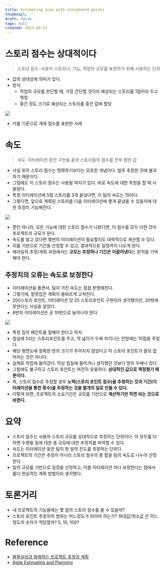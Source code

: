 ```yaml
---
title: Estimating size with storyboard points
thumbnail: ''
draft: false
tags: null
created: 2023-09-17
---
```


# 스토리 점수는 상대적이다

 > 
 > 스토리 점수: 사용자 스토리나, 기능, 작업의 규모를 표현하기 위해 사용하는 단위

* 값의 상대성에 의미가 있다.
* 방식
  * 작업의 규모를 판단할 때, 가장 간단할 것이라 예상되는 스토리를 1점이라 두고 책정
  * 중간 정도 크기로 예상되는 스토리를 중간 값에 할당

![](AgileEstimatingAndPlanning_04_EstimatingSizeWithStoryPoints_0.png)

* 키를 기준으로 개에 점수를 표현한 사례

# 속도

 > 
 > 속도: 이터레이션 동안 구현을 끝낸 스토리들의 점수를 전부 합한 값

* 사실 위의 스토리 점수는 명확하기보다는 모호한 개념이다. 얼추 추정한 것에 불과하기 때문이다.
* 그럼에도 이 스토리 점수는 사용될 여지가 있다. 바로 속도에 대한 측정을 할 때 사용된다.
* 특정 이터레이션에 5점 스토리를 3개 끝냈다면, 이 팀의 속도는 15이다.
* 그렇다면, 앞으로 계획된 스토리를 다음 이터레이션에 몇개 끝냈을 수 있을지에 대한 추정이 가능해진다.

![](AgileEstimatingAndPlanning_04_EstimatingSizeWithStoryPoints_1.png)

* 뿐만 아니라, 모든 기능에 대한 스토리 점수가 나왔다면, 이 점수를 모두 더한 것이 프로젝트의 규모가 된다.
* 속도를 알고 있다면 몇번의 이터레이션이 필요할지도 대략적으로 계산할 수 있다.
* 이를 기반으로 기간을 산정할 수 있고, 결과적으로 일정까지 나오게 된다.
* 애자일적 추정/계획 과정에서는 **규모는 추정하나 기간은 이끌어낸다**는 원칙을 기억해야 한다.

## 추정치의 오류는 속도로 보정한다

* 이터레이션을 돌면서, 팀이 가진 속도는 점점 분명해진다.
* 그렇기에, 잘못잡은 계획이 올바르게 고쳐진다.
* 200스토리 포인트, 이터레이션 당 25 스토리포인트 구현이라 생각했지만, 20밖에 못한다는 사실을 알았다.
* 8번의 이터레이션은 곧 10번으로 늘어나야 한다.

![](AgileEstimatingAndPlanning_04_EstimatingSizeWithStoryPoints_2.png)

* 특정 집의 페인트를 칠해야 한다고 하자.
* 침실에 5라는 스토리포인트를 주고, 약 넓이가 두배 차이나는 안방에는 10점을 주었다.
* 해당 평면도에 정확한 방의 크기가 주어지지 않았다고 이 스토리 포인트가 쓸모 없어지는 것은 아니다.
* 실제로 작업에 들어갔다. 막상 침실에 들어가니 생각했던 것보다 방이 두배나 컸다.
* 그럼에도 불구하고 스토리 포인트는 여전히 유용하다. **상대적인 값으로 책정했기 때문이다.**
* 즉, 스토리 점수로 추정할 경우 **노력(스토리 포인트 점수)을 추정하는 것과 기간(이터레이션을 통한 횟수)을 추정하는 것을 별개의 일로 만들 수 있다.**
* 이렇게 되면, 프로젝트의 소요기간은 규모를 기반으로 **계산하기만 하면 되는 것으로 바뀐다.**

# 요약

* 스토리 점수는 사용자 스토리 규모를 상대적으로 측정하는 단위이다. 이 모두를 더하면 수행될 일에 대한 총 규모에 대한 추정치를 파악할 수 있다.
* 속도는 이터레이션 동안 팀이 한 일의 진도를 측정하는 단위다.
* 프로젝트의 기간은 추정이 아니라 스토리 점수의 총 합을 팀의 속도로 나누어 산정한다.
* 일의 규모를 기반으로 일정을 산정하고, 이를 이터레이션 마다 보정한다는 점에서 좀더 현실적인 계획 방법이라 생각했다.

# 토론거리

* 내 프로젝트의 기능들에는 몇 점의 스토리 점수를 줄 수 있을까?
* 스토리 포인트 추정치의 범위는 어느정도가 되어야 하는가? 최대값/최소값 은 어느정도의 숫자가 적당할까? 5, 10, 100?

# Reference

* [불확실성과 화해하는 프로젝트 추정과 계획](http://www.yes24.com/Product/Goods/3067853)
* [Agile Estimating and Planning](https://www.amazon.com/Agile-Estimating-Planning-Mike-Cohn/dp/0131479415)
